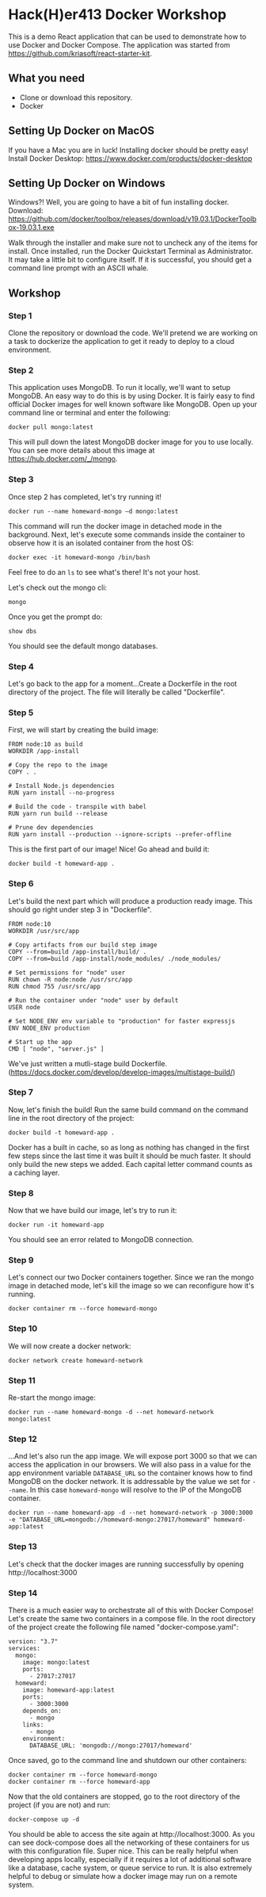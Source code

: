 # Hack(H)er413 Docker Workshop

This is a demo React application that can be used to demonstrate how to use Docker and Docker Compose.
The application was started from https://github.com/kriasoft/react-starter-kit.

## What you need
- Clone or download this repository.
- Docker

## Setting Up Docker on MacOS
If you have a Mac you are in luck! Installing docker should be pretty easy!
Install Docker Desktop: https://www.docker.com/products/docker-desktop

## Setting Up Docker on Windows
Windows?! Well, you are going to have a bit of fun installing docker.
Download: https://github.com/docker/toolbox/releases/download/v19.03.1/DockerToolbox-19.03.1.exe 

Walk through the installer and make sure not to uncheck any of the items for install. Once installed, 
run the Docker Quickstart Terminal as Administrator. It may take a little bit to configure itself. 
If it is successful, you should get a command line prompt with an ASCII whale.


## Workshop

### Step 1
Clone the repository or download the code. We'll pretend we are working on
a task to dockerize the application to get it ready to deploy to a cloud environment.


### Step 2
This application uses MongoDB. To run it locally, we'll want to setup MongoDB.
An easy way to do this is by using Docker. It is fairly easy to find official Docker images
for well known software like MongoDB. Open up your command line or terminal and
enter the following:
```
docker pull mongo:latest
```
This will pull down the latest MongoDB docker image for you to use locally. You can see
more details about this image at https://hub.docker.com/_/mongo.

### Step 3
Once step 2 has completed, let's try running it!
```
docker run --name homeward-mongo –d mongo:latest
```
This command will run the docker image in detached mode in the background.
Next, let's execute some commands inside the container to observe how it is
an isolated container from the host OS:
```
docker exec -it homeward-mongo /bin/bash
```
Feel free to do an `ls` to see what's there! It's not your host.

Let's check out the mongo cli:
```
mongo
```
Once you get the prompt do:
```
show dbs
```
You should see the default mongo databases.

### Step 4
Let's go back to the app for a moment...Create a Dockerfile in the root directory of the project. The file will literally
be called "Dockerfile".

### Step 5
First, we will start by creating the build image:
```
FROM node:10 as build
WORKDIR /app-install

# Copy the repo to the image
COPY . .

# Install Node.js dependencies
RUN yarn install --no-progress

# Build the code - transpile with babel
RUN yarn run build --release

# Prune dev dependencies
RUN yarn install --production --ignore-scripts --prefer-offline
```
This is the first part of our image! Nice! Go ahead and build it:
```
docker build -t homeward-app .
```

### Step 6
Let's build the next part which will produce a production ready image.
This should go right under step 3 in "Dockerfile".
```
FROM node:10
WORKDIR /usr/src/app

# Copy artifacts from our build step image
COPY --from=build /app-install/build/ .
COPY --from=build /app-install/node_modules/ ./node_modules/

# Set permissions for "node" user
RUN chown -R node:node /usr/src/app
RUN chmod 755 /usr/src/app

# Run the container under "node" user by default
USER node

# Set NODE_ENV env variable to "production" for faster expressjs
ENV NODE_ENV production

# Start up the app
CMD [ "node", "server.js" ]
```
We've just written a mutli-stage build Dockerfile. (https://docs.docker.com/develop/develop-images/multistage-build/)


### Step 7
Now, let's finish the build! Run the same build command on the command line in the root directory of the project:
```
docker build -t homeward-app .
```
Docker has a built in cache, so as long as nothing has changed in the first few steps since the last time it was built
it should be much faster. It should only build the new steps we added. Each capital letter command counts as a caching 
layer.


### Step 8
Now that we have build our image, let's try to run it:
```
docker run -it homeward-app
```
You should see an error related to MongoDB connection.


### Step 9
Let's connect our two Docker containers together. Since we ran the mongo
image in detached mode, let's kill the image so we can reconfigure how it's running.
```
docker container rm --force homeward-mongo
```

### Step 10
We will now create a docker network:
```
docker network create homeward-network
```

### Step 11
Re-start the mongo image:
```
docker run --name homeward-mongo -d --net homeward-network mongo:latest
```

### Step 12
...And let's also run the app image. We will expose port 3000 so that
we can access the application in our browsers. We will also pass in a value
for the app environment variable `DATABASE_URL` so the container knows how
to find MongoDB on the docker network. It is addressable by the value we set
for `--name`. In this case `homeward-mongo` will resolve to the IP of the 
MongoDB container.
```
docker run --name homeward-app -d --net homeward-network -p 3000:3000 -e "DATABASE_URL=mongodb://homeward-mongo:27017/homeward" homeward-app:latest
```

### Step 13
Let's check that the docker images are running successfully by opening
http://localhost:3000

### Step 14
There is a much easier way to orchestrate all of this with Docker Compose! Let's create the same two containers in a 
compose file. In the root directory of the project create the following file named "docker-compose.yaml":
```
version: "3.7"
services:
  mongo:
    image: mongo:latest
    ports:
      - 27017:27017
  homeward:
    image: homeward-app:latest
    ports:
      - 3000:3000
    depends_on:
      - mongo
    links:
      - mongo
    environment:
      DATABASE_URL: 'mongodb://mongo:27017/homeward'
```
Once saved, go to the command line and shutdown our other containers:
```
docker container rm --force homeward-mongo
docker container rm --force homeward-app
```
Now that the old containers are stopped, go to the root directory of the project (if you are not) and run:
```
docker-compose up -d
```
You should be able to access the site again at http://localhost:3000.
As you can see dock-compose does all the networking of these containers for us with this configuration file. Super nice. This
can be really helpful when developing apps locally, especially if it requires a lot of additional software like a database, cache system,
or queue service to run. It is also extremely helpful to debug or simulate how a docker image may run on a remote system.
